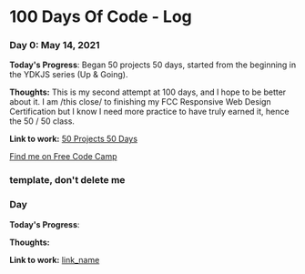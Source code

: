 # 100 Days Of Code - Log

### Day 0: May 14, 2021

**Today's Progress**: Began 50 projects 50 days, started from the beginning in the YDKJS series (Up & Going).

**Thoughts:** This is my second attempt at 100 days, and I hope to be better about it. 
I am /this close/ to finishing my FCC Responsive Web Design Certification but I
know I need more practice to have truly earned it, hence the 50 / 50 class. 

**Link to work:** [50 Projects 50 Days](https://www.udemy.com/course/50-projects-50-days/)


[Find me on Free Code Camp](https://www.freecodecamp.org/tabbykatz)

### template, don't delete me ###
### Day

**Today's Progress**:

**Thoughts:**

**Link to work:** [link_name](http://www.example.com)
